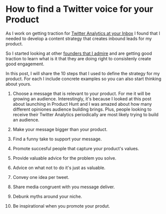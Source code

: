 # How to find a Twitter voice for your Product

As I work on getting traction for [Twitter Analytics at your Inbox](https://santiagoq.gumroad.com/l/twitter-analytics) I found that I needed to develop a content strategy that creates inbound leads for my product.

So I started looking at other [founders that I admire](https://twitter.com/agazdecki) and are getting good traction to learn what is it that they are doing right to consistenly create good engagement.

In this post, I will share the 10 steps that I used to define the strategy for my product. For each I include concrete examples so you can also start thinking about yours.

1. Choose a message that is relevant to your product.
For me it will be growing an audience. Interestingly, it's because I looked at this post about launching in Product Hunt and I was amazed about how many different opiniones audience building brings. Plus, people looking to receive their Twitter Analytics periodically are most likely trying to build an audience.

2. Make your message bigger than your product.


3. Find a funny take to support your message.


4. Promote succesful people that capture your product's values.


5. Provide valuable advice for the problem you solve.


6. Advice on what not to do it's just as valuable.


7. Convey one idea per tweet.


8. Share media congruent with you message deliver.


9. Debunk myths around your niche.


10. Be inspirational when you promote your produt.
